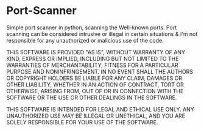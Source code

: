# Port-Scanner
Simple port scanner in python, scanning the Well-known ports.
Port scanning can be considered intrusive or illegal in certain situations & I'm not responsible for any unauthorized or malicious use of the code.

THIS SOFTWARE IS PROVIDED "AS IS", WITHOUT WARRANTY OF ANY KIND, EXPRESS OR IMPLIED, INCLUDING BUT NOT LIMITED TO THE WARRANTIES OF MERCHANTABILITY, FITNESS FOR A PARTICULAR PURPOSE AND NONINFRINGEMENT. IN NO EVENT SHALL THE AUTHORS OR COPYRIGHT HOLDERS BE LIABLE FOR ANY CLAIM, DAMAGES OR OTHER LIABILITY, WHETHER IN AN ACTION OF CONTRACT, TORT OR OTHERWISE, ARISING FROM, OUT OF OR IN CONNECTION WITH THE SOFTWARE OR THE USE OR OTHER DEALINGS IN THE SOFTWARE.

THIS SOFTWARE IS INTENDED FOR LEGAL AND ETHICAL USE ONLY. ANY UNAUTHORIZED USE MAY BE ILLEGAL OR UNETHICAL, AND YOU ARE SOLELY RESPONSIBLE FOR YOUR USE OF THE SOFTWARE.
